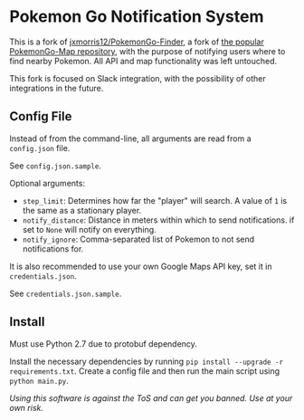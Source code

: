# Pokemon Go Notification System

This is a fork of [jxmorris12/PokemonGo-Finder](https://github.com/jxmorris12/PokemonGo-Finder), a fork of [the popular PokemonGo-Map repository](https://github.com/AHAAAAAAA/PokemonGo-Map), with the purpose of notifying users where to find nearby Pokemon. All API and map functionality was left untouched.

This fork is focused on Slack integration, with the possibility of other integrations in the future.

## Config File
Instead of from the command-line, all arguments are read from a `config.json` file.

See `config.json.sample`.

Optional arguments:

* `step_limit`: Determines how far the "player" will search. A value of `1` is the same as a stationary player.
* `notify_distance`: Distance in meters within which to send notifications. if set to `None` will notify on everything.
* `notify_ignore`: Comma-separated list of Pokemon to not send notifications for.

It is also recommended to use your own Google Maps API key, set it in `credentials.json`.

See `credentials.json.sample`.

## Install

Must use Python 2.7 due to protobuf dependency.

Install the necessary dependencies by running `pip install --upgrade -r requirements.txt`. Create a config file and then run the main script using `python main.py`.

*Using this software is against the ToS and can get you banned. Use at your own risk.*
